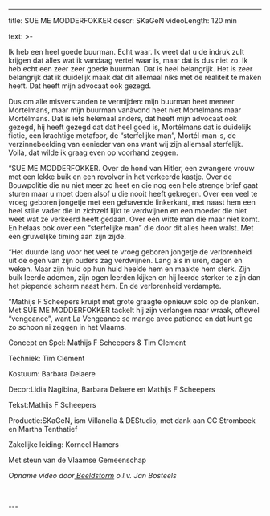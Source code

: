 
---
title: SUE ME MODDERFOKKER
descr: SKaGeN
videoLength: 120 min

text: >-
  <p>Ik heb een heel goede buurman. Echt waar. Ik weet dat u de indruk zult krijgen dat àlles wat ik vandaag vertel waar is, maar dat is dus niet zo. Ik heb echt een zeer zeer goede buurman. Dat is heel belangrijk. Het is zeer belangrijk dat ik duidelijk maak dat dit allemaal niks met de realiteit te maken heeft. Dat heeft mijn advocaat ook gezegd.</p><p>Dus om alle misverstanden te vermijden: mijn buurman heet meneer Mortelmans, maar mijn buurman vanàvond heet niet Mortelmans maar Mortélmans. Dat is iets helemaal anders, dat heeft mijn advocaat ook gezegd, hij heeft gezegd dat dat heel goed is, Mortélmans dat is duidelijk fictie, een krachtige metafoor, de “sterfelijke man”, Mortél-man-s, de verzinnebeelding van eenieder van ons want wij zijn allemaal sterfelijk. Voilà, dat wilde ik graag even op voorhand zeggen. </p><p>“SUE ME MODDERFOKKER. Over de hond van Hitler, een zwangere vrouw met een lekke buik en een revolver in het verkeerde kastje. Over de Bouwpolitie die nu niet meer zo heet en die nog een hele strenge brief gaat sturen maar u moet doen alsof u die nooit heeft gekregen. Over een veel te vroeg geboren jongetje met een gehavende linkerkant, met naast hem een heel stille vader die in zichzelf lijkt te verdwijnen en een moeder die niet weet wat ze verkeerd heeft gedaan. Over een witte man die maar niet komt. En helaas ook over een “sterfelijke man” die door dit alles heen walst. Met een gruwelijke timing aan zijn zijde. </p><p>“Het duurde lang voor het veel te vroeg geboren jongetje de verlorenheid uit de ogen van zijn ouders zag verdwijnen. Lang als in uren, dagen en weken. Maar zijn huid op hun huid heelde hem en maakte hem sterk. Zijn buik leerde ademen, zijn ogen leerden kijken en hij leerde sterker te zijn dan het piepende scherm naast hem. En de verlorenheid verdampte.</p><p>”Mathijs F Scheepers kruipt met grote graagte opnieuw solo op de planken. Met SUE ME MODDERFOKKER tackelt hij zijn verlangen naar wraak, oftewel “vengeance”, want La Vengeance se mange avec patience en dat kunt ge zo schoon ni zeggen in het Vlaams.</p><p>Concept en Spel: Mathijs F Scheepers &amp; Tim Clement </p><p>Techniek: Tim Clement</p><p>Kostuum: Barbara Delaere</p><p>Decor:Lidia Nagibina, Barbara Delaere en Mathijs F Scheepers</p><p>Tekst:Mathijs F Scheepers</p><p>Productie:SKaGeN, ism Villanella &amp; DEStudio, met dank aan CC Strombeek en Martha Tenthatief</p><p>Zakelijke leiding: Korneel Hamers</p><p>Met steun van de Vlaamse Gemeenschap</p><p><em>Opname video door</em><a href="http://www.beeldstorm.be" target="_blank"><em> Beeldstorm</em></a><em> o.l.v. Jan Bosteels </em></p><p>‍</p>
---
